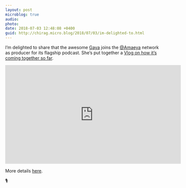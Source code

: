 ```yaml
---
layout: post
microblog: true
audio: 
photo: 
date: 2018-07-03 12:48:08 +0400
guid: http://chirag.micro.blog/2018/07/03/im-delighted-to.html
---
```

I’m delighted to share that the awesome [Gaya](http://www.gayamusic.com) joins the [@Amaeya](https://micro.blog/Amaeya) network as producer for its flagship podcast. She’s put together a [Vlog on how it’s coming together so far](https://www.youtube.com/embed/zXKAW9tiVUc).  
  

<iframe width="560" height="315" src="https://www.youtube.com/embed/zXKAW9tiVUc" frameborder="0" allow="autoplay; encrypted-media" allowfullscreen></iframe>
  

More details [here](https://amaeya.fm/talesofthetrade/b/365b718e646332/).

🎙️
